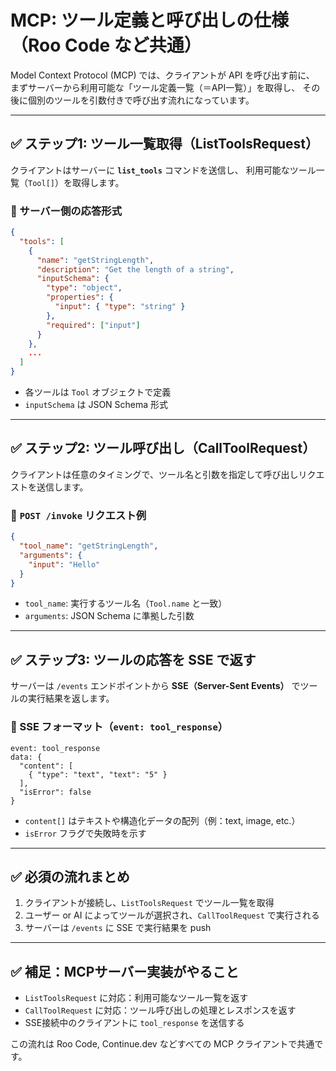 # MCP: ツール定義と呼び出しの仕様（Roo Code など共通）

Model Context Protocol (MCP) では、クライアントが API を呼び出す前に、
まずサーバーから利用可能な「ツール定義一覧（＝API一覧）」を取得し、
その後に個別のツールを引数付きで呼び出す流れになっています。

---

## ✅ ステップ1: ツール一覧取得（ListToolsRequest）

クライアントはサーバーに **`list_tools`** コマンドを送信し、
利用可能なツール一覧（`Tool[]`）を取得します。

### 🔸 サーバー側の応答形式

```json
{
  "tools": [
    {
      "name": "getStringLength",
      "description": "Get the length of a string",
      "inputSchema": {
        "type": "object",
        "properties": {
          "input": { "type": "string" }
        },
        "required": ["input"]
      }
    },
    ...
  ]
}
```

- 各ツールは `Tool` オブジェクトで定義
- `inputSchema` は JSON Schema 形式

---

## ✅ ステップ2: ツール呼び出し（CallToolRequest）

クライアントは任意のタイミングで、ツール名と引数を指定して呼び出しリクエストを送信します。

### 🔸 `POST /invoke` リクエスト例

```json
{
  "tool_name": "getStringLength",
  "arguments": {
    "input": "Hello"
  }
}
```

- `tool_name`: 実行するツール名（`Tool.name` と一致）
- `arguments`: JSON Schema に準拠した引数

---

## ✅ ステップ3: ツールの応答を SSE で返す

サーバーは `/events` エンドポイントから **SSE（Server-Sent Events）** でツールの実行結果を返します。

### 🔸 SSE フォーマット（`event: tool_response`）

```
event: tool_response
data: {
  "content": [
    { "type": "text", "text": "5" }
  ],
  "isError": false
}
```

- `content[]` はテキストや構造化データの配列（例：text, image, etc.）
- `isError` フラグで失敗時を示す

---

## ✅ 必須の流れまとめ

1. クライアントが接続し、`ListToolsRequest` でツール一覧を取得
2. ユーザー or AI によってツールが選択され、`CallToolRequest` で実行される
3. サーバーは `/events` に SSE で実行結果を push

---

## ✅ 補足：MCPサーバー実装がやること

- `ListToolsRequest` に対応：利用可能なツール一覧を返す
- `CallToolRequest` に対応：ツール呼び出しの処理とレスポンスを返す
- SSE接続中のクライアントに `tool_response` を送信する

この流れは Roo Code, Continue.dev などすべての MCP クライアントで共通です。
